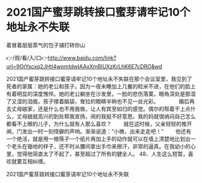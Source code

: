 # 2021国产蜜芽跳转接口蜜芽请牢记10个地址永不失联
着冒着层层蒸气的包子铺打转你山

👉/观/看/入/口👉http://www.baidu.com/link?url=9GtYscxq2JHtl4wpmtdwIAAxXmBlUXzKrLhK6E7cDRO&wd

2021国产蜜芽跳转接口蜜芽请牢记10个地址永不失联在那个会议室里，我见到了死者的家属：她的老公和孩子。因为一夜未睡加上几餐的粒米不进，在他们的脸上有着明显的深度憔悴。她的老公躺坐在沙发里，一脸的悲伤落寞，眼角深处是那湿了又湿的泪痕。孩子撑着脑袋，耷拉的眼睛半晌也不见一丝光彩。　　
　　婚后再去丈母娘家，还是什么也不用我做，让人有宾至如归的感觉。偶尔的帮着干上点什么，丈母娘就高兴的到处帮我宣扬，闹的我挺不好意思。我的妈就很纳闷自己怎么都看不上眼的儿子，为什么就有人那么喜欢？
　　就在这时候，父亲轻轻的推开闸，门发出一时一刻怪僻的声响。渐渐说道：“小微，出来走走吧！”
　　他还有一个绝活，就是用一根筷子一个纸片再加上手的动作就可以在墙上清楚地比划出一个老头在锄地的样子，还不时从腰间拿出手巾来擦汗，非常的逼真。在我幼小的心里，觉得他简直太了不起了，甚至超过了所有的健全人。
	48、人生这么短暂，喜欢就要互相纠缠。

2021国产蜜芽跳转接口蜜芽请牢记10个地址永不失联
